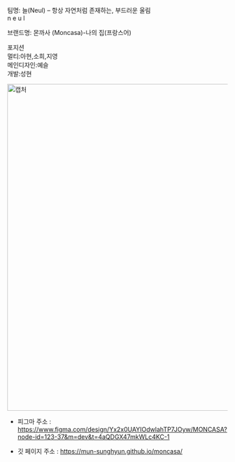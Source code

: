 팀명: 늘(Neul) – 항상 자연처럼 존재하는, 부드러운 울림<br>
      n e u l

브랜드명: 몬까사 (Moncasa)-나의 집(프랑스어)

포지션<br>
멀티:아현,소희,지영<br>
메인디자인:예슬<br>
개발:성현

<img width="1199" height="747" alt="캡처" src="https://github.com/user-attachments/assets/6e386291-5441-4ac8-9ecf-9e19c954ca7f" />

- 피그마 주소 : https://www.figma.com/design/Yx2x0UAYIOdwlahTP7JOyw/MONCASA?node-id=123-37&m=dev&t=4aQDGX47mkWLc4KC-1

- 깃 페이지 주소 : https://mun-sunghyun.github.io/moncasa/
